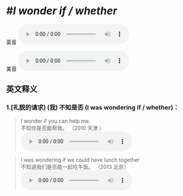 # ***\#I wonder if / whether*** 
英音
<audio src="./media/I wonder if1_AAC.aac" controls="controls"></audio>

美音
<audio src="./media/I wonder if2_AAC.aac" controls="controls"></audio>



  

英文释义
---
### 1.**[礼貌的请求] (我) 不知是否 (I was wondering if / whether)：**  

 > I wonder if you can help me.  
 > 不知你是否能帮我。  （2010 天津 ）  
<audio src="./media/5-wonder.aac" controls="controls"></audio>

 > I was wondering if we could have lunch together  
 > 不知道我们是否能一起吃午饭。  （2013 北京）  
<audio src="./media/wonder-I was wondering if we .aac" controls="controls"></audio>


